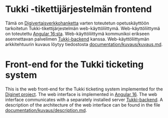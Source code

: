 # Tukki -tikettijärjestelmän frontend

Tämä on [Digivertaisverkkohanketta](http://interact.oulu.fi/site/digivertaisverkko) varten toteutetun opetuskäyttöön tarkoitetun Tukki-tikettijärjestelmän web-käyttöliittymä. Web-käyttöliittymä on toteutettu [Angular 16:sta](https://angular.io/). Web-käyttöliittymä kommunikoi erikseen asennettavan palvelimen [Tukki-backend](https://github.com/Digivertaisverkko/UKK-tiketit-backend) kanssa. Web-käyttöliittymän arkkitehtuurin kuvaus löytyy tiedostosta
[documentation/kuvaus/kuvaus.md](https://github.com/Digivertaisverkko/UKK-tiketit/tree/main/documentation/kuvaus/kuvaus.md).


# Front-end for the Tukki ticketing system

This is the web front-end for the Tukki ticketing system implemented for the [Diginet project]((http://interact.oulu.fi/site/digivertaisverkko)). The web interface is implemented in [Angular 16](https://angular.io/). The web interface communicates with a separately installed server [Tukki-backend](https://github.com/Digivertaisverkko/UKK-tiketit-backend). A description of the architecture of the web interface can be found in the file [documentation/kuvaus/description.md](https://github.com/Digivertaisverkko/UKK-tiketit/tree/main/documentation/kuvaus/description.md).
